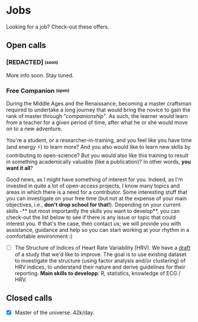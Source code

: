# Jobs

Looking for a job? Check-out these offers.


## Open calls

### [REDACTED] <sub><sup>(soon)</sup></sub>

More info soon. Stay tuned.

### Free Companion <sub><sup>(open)</sup></sub>

During the Middle Ages and the Renaissance, becoming a master craftsman required to undertake a long journey that would bring the novice to gain the rank of master through *"companionship"*. As such, the learner would learn from a teacher for a given period of time, after what he or she would move on to a new adventure.

You're a student, or a researcher-in-training, and you feel like you have time (and energy ⚡) to learn more? And you also would like to learn new skills by contributing to open-science? But you would also like this training to result in something academically valuable (like a publication)? In other words, **you want it all**? 

Good news, as I might have something of interest for you. Indeed, as I'm invested in quite a lot of open-access projects, I know many topics and areas in which there is a need for a contributor. Some interesting stuff that you can investigate on your free time (but not at the expense of your main objectives, i.e., **don't drop school for that!**). Depending on your current skills -** but most importantly the skills you want to develop**, you can check-out the list below to see if there is any issue or topic that could interest you. If that's the case, then contact us; we will provide you with assistance, guidance and help so you can start working at your rhythm in a comfortable environment :)


- [ ] The Structure of Indices of Heart Rate Variability (HRV). We have a [draft](https://neurokit2.readthedocs.io/en/latest/studies/hrv_structure.html) of a study that we'd like to improve. The goal is to use existing dataset to investigate the structure (using factor analysis and/or clustering) of HRV indices, to understand their nature and derive guidelines for their reporting. **Main skills to developp**: R, statistics, knowledge of ECG / HRV.


## Closed calls


- [x] Master of the universe. 42k/day.
